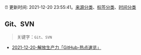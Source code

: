 :alarm_clock: 更新时间: 2021-12-20 23:55:41。[来源分类](../README.md)、[标签分类](../TAGS.md)、[时间分类](../TIMELINE.md)

## Git、SVN


> 关键字：`Git`、`SVN`



- [2021-12-20-解放生产力「GitHub-热点速览」](https://toutiao.io/k/6ozbddi) 